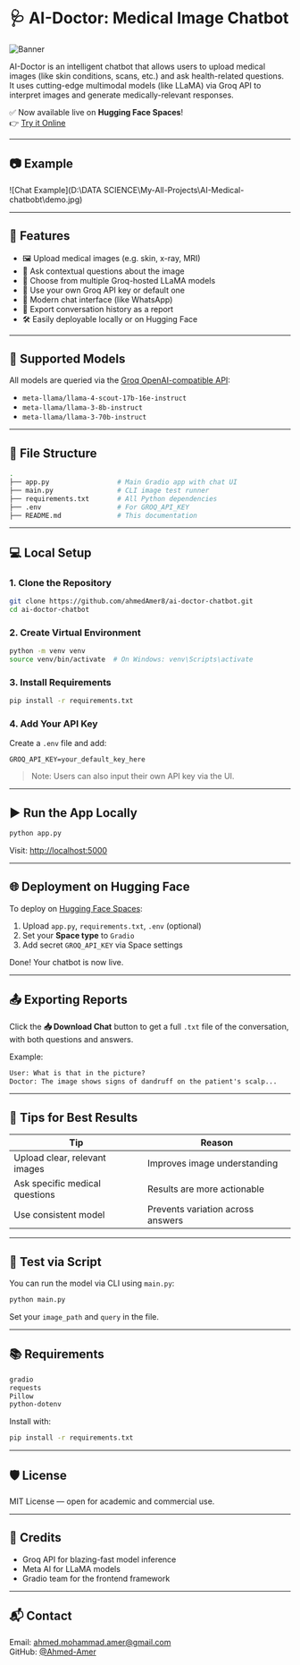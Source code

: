 # 🩺 AI-Doctor: Medical Image Chatbot

![Banner](https://placehold.co/1200x300?text=AI+Doctor+Medical+Chatbot)

AI-Doctor is an intelligent chatbot that allows users to upload medical images (like skin conditions, scans, etc.) and ask health-related questions. It uses cutting-edge multimodal models (like LLaMA) via Groq API to interpret images and generate medically-relevant responses.

✅ Now available live on **Hugging Face Spaces**!  
👉 [Try it Online](https://huggingface.co/spaces/Ahmed-Amer/ai-doctor-medical-chatbot)

---

## 📷 Example

![Chat Example](D:\DATA SCIENCE\My-All-Projects\AI-Medical-chatbobt\demo.jpg)

---

## 🚀 Features

- 🖼️ Upload medical images (e.g. skin, x-ray, MRI)
- 💬 Ask contextual questions about the image
- 🧠 Choose from multiple Groq-hosted LLaMA models
- 🔑 Use your own Groq API key or default one
- 💬 Modern chat interface (like WhatsApp)
- 🧾 Export conversation history as a report
- 🛠️ Easily deployable locally or on Hugging Face

---

## 🧠 Supported Models

All models are queried via the [Groq OpenAI-compatible API](https://groq.com):

- `meta-llama/llama-4-scout-17b-16e-instruct`
- `meta-llama/llama-3-8b-instruct`
- `meta-llama/llama-3-70b-instruct`

---

## 📁 File Structure

```bash
.
├── app.py                 # Main Gradio app with chat UI
├── main.py                # CLI image test runner
├── requirements.txt       # All Python dependencies
├── .env                   # For GROQ_API_KEY
├── README.md              # This documentation
```

---

## 💻 Local Setup

### 1. Clone the Repository

```bash
git clone https://github.com/ahmedAmer8/ai-doctor-chatbot.git
cd ai-doctor-chatbot
```

### 2. Create Virtual Environment

```bash
python -m venv venv
source venv/bin/activate  # On Windows: venv\Scripts\activate
```

### 3. Install Requirements

```bash
pip install -r requirements.txt
```

### 4. Add Your API Key

Create a `.env` file and add:

```
GROQ_API_KEY=your_default_key_here
```

> Note: Users can also input their own API key via the UI.

---

## ▶️ Run the App Locally

```bash
python app.py
```

Visit: [http://localhost:5000](http://localhost:5000)

---

## 🌐 Deployment on Hugging Face

To deploy on [Hugging Face Spaces](https://huggingface.co/spaces):

1. Upload `app.py`, `requirements.txt`, `.env` (optional)
2. Set your **Space type** to `Gradio`
3. Add secret `GROQ_API_KEY` via Space settings

Done! Your chatbot is now live.

---

## 📤 Exporting Reports

Click the **📥 Download Chat** button to get a full `.txt` file of the conversation, with both questions and answers.

Example:
```txt
User: What is that in the picture?
Doctor: The image shows signs of dandruff on the patient's scalp...
```

---

## 🎯 Tips for Best Results

| Tip | Reason |
|-----|--------|
| Upload clear, relevant images | Improves image understanding |
| Ask specific medical questions | Results are more actionable |
| Use consistent model | Prevents variation across answers |

---

## 🧪 Test via Script

You can run the model via CLI using `main.py`:

```bash
python main.py
```

Set your `image_path` and `query` in the file.

---

## 📚 Requirements

```txt
gradio
requests
Pillow
python-dotenv
```

Install with:

```bash
pip install -r requirements.txt
```

---

## 🛡️ License

MIT License — open for academic and commercial use.

---

## 🤝 Credits

- Groq API for blazing-fast model inference
- Meta AI for LLaMA models
- Gradio team for the frontend framework

---

## 📬 Contact

Email: ahmed.mohammad.amer@gmail.com  
GitHub: [@Ahmed-Amer](https://github.com/ahmedAmer8)

